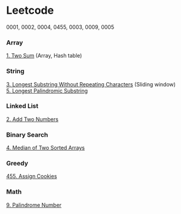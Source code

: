 # Leetcode
0001, 0002, 0004, 0455, 0003, 0009, 0005
### Array
[1. Two Sum](https://github.com/Ellennan/Leetcode/blob/main/0001.%20Two%20Sum.md) (Array, Hash table)

### String
[3. Longest Substring Without Repeating Characters](https://github.com/Ellennan/Leetcode/blob/main/0003.%20Longest%20Substring%20Without%20Repeating%20Characters.md) (Sliding window)  
[5. Longest Palindromic Substring](https://github.com/Ellennan/Leetcode/blob/main/0005.%20Longest%20Palindromic%20Substring.md)

### Linked List
[2. Add Two Numbers](https://github.com/Ellennan/Leetcode/blob/main/0002.%20Add%20Two%20Numbers.md)

### Binary Search
[4. Median of Two Sorted Arrays](https://github.com/Ellennan/Leetcode/blob/main/0004.%20Median%20of%20Two%20Sorted%20Arrays.md)

### Greedy
[455. Assign Cookies](https://github.com/Ellennan/Leetcode/blob/main/0455.%20Assign%20Cookies.md)

### Math
[9. Palindrome Number](https://github.com/Ellennan/Leetcode/blob/main/0009.%20Palindrome%20Number.md)
